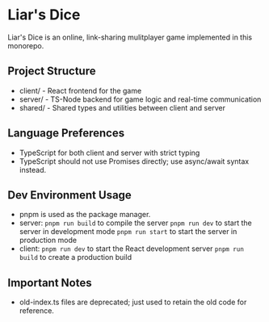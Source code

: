 # Liar's Dice
Liar's Dice is an online, link-sharing mulitplayer game implemented in this monorepo. 

## Project Structure
- client/ - React frontend for the game
- server/ - TS-Node backend for game logic and real-time communication
- shared/ - Shared types and utilities between client and server

## Language Preferences
- TypeScript for both client and server with strict typing
- TypeScript should not use Promises directly; use async/await syntax instead.

## Dev Environment Usage
- pnpm is used as the package manager.
- server:
    `pnpm run build` to compile the server 
    `pnpm run dev` to start the server in development mode
    `pnpm run start` to start the server in production mode
- client:
    `pnpm run dev` to start the React development server
    `pnpm run build` to create a production build

## Important Notes
- old-index.ts files are deprecated; just used to retain the old code for reference.